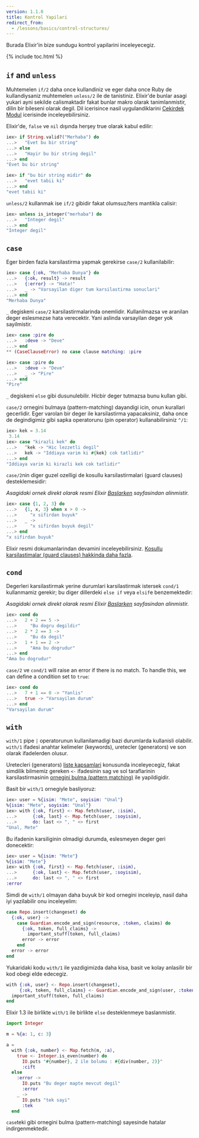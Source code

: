 ```yaml
---
version: 1.1.0
title: Kontrol Yapilari
redirect_from:
  - /lessons/basics/control-structures/
---
```


Burada Elixir'in bize sundugu kontrol yapilarini inceleyecegiz.

{% include toc.html %}

## `if` and `unless`

Muhtemelen `if/2` daha once kullandiniz ve eger daha once Ruby de kullandiysaniz muhtemelen `unless/2` ile de tanistiniz. Elixir'de bunlar asagi yukari ayni sekilde calismaktadir fakat bunlar makro olarak tanimlanmistir, dilin bir bileseni olarak degil. Dil icerisince nasil uygulandiklarini [Cekirdek Modul](https://hexdocs.pm/elixir/Kernel.html) icerisinde inceleyebilirsiniz.

Elixir'de, `false` ve `nil` dışında herşey true olarak kabul edilir:

```elixir
iex> if String.valid?("Merhaba") do
...>   "Evet bu bir string"
...> else
...>   "Hayir bu bir string degil"
...> end
"Evet bu bir string"

iex> if "bu bir string midir" do
...>   "evet tabii ki"
...> end
"evet tabii ki"
```

`unless/2` kullanmak ise `if/2` gibidir fakat olumsuz/ters mantikla calisir:

```elixir
iex> unless is_integer("merhaba") do
...>   "Integer degil"
...> end
"Integer degil"
```

## `case`

Eger birden fazla karsilastirma yapmak gerekirse `case/2` kullanilabilir:

```elixir
iex> case {:ok, "Merhaba Dunya"} do
...>   {:ok, result} -> result
...>   {:error} -> "Hata!"
...>   _ -> "Varsayilan diger tum karsilastirma sonuclari"
...> end
"Merhaba Dunya"
```

`_` degiskeni `case/2` karsilastirmalarinda onemlidir. Kullanilmazsa ve aranilan deger eslesmezse
hata verecektir. Yani aslinda varsayilan deger yok sayilmistir.

```elixir
iex> case :pire do
...>   :deve -> "Deve"
...> end
** (CaseClauseError) no case clause matching: :pire

iex> case :pire do
...>   :deve -> "Deve"
...>   _ -> "Pire"
...> end
"Pire"
```

`_` degiskeni `else` gibi dusunulebilir. Hicbir deger tutmazsa bunu kullan gibi.

`case/2` ornegini bulmaya (pattern-matching) dayandigi icin, onun kurallari gecerlidir. Eger varolan bir deger ile karsilastirma yapacaksiniz, daha once de degindigimiz gibi sapka operatorunu (pin operator) kullanabilirsiniz `^/1`:

```elixir
iex> kek = 3.14
 3.14
iex> case "kirazli kek" do
...>   ^kek -> "Hic lezzetli degil"
...>   kek -> "Iddiaya varim ki #{kek} cok tatlidir"
...> end
"Iddiaya varim ki kirazli kek cok tatlidir"
```

`case/2`nin diger guzel ozelligi de kosullu karsilastirmalari (guard clauses)
desteklemesidir:

_Asagidaki ornek direkt olarak resmi Elixir [Baslarken](http://elixir-lang.org/getting-started/case-cond-and-if.html#case) sayfasindan alinmistir._

```elixir
iex> case {1, 2, 3} do
...>   {1, x, 3} when x > 0 ->
...>     "x sifirdan buyuk"
...>   _ ->
...>     "x sifirdan buyuk degil"
...> end
"x sifirdan buyuk"
```

Elixir resmi dokumanlarindan devamini inceleyebilirsiniz. [Kosullu karsilastimalar (guard clauses) hakkinda daha fazla](http://elixir-lang.org/getting-started/case-cond-and-if.html#expressions-in-guard-clauses).

## `cond`

Degerleri karsilastirmak yerine durumlari karsilastirmak istersek `cond/1` kullanmamiz gerekir; bu diger dillerdeki `else if` veya `elsif`e benzemektedir:

_Asagidaki ornek direkt olarak resmi Elixir [Baslarken](http://elixir-lang.org/getting-started/case-cond-and-if.html#cond) sayfasindan alinmistir._

```elixir
iex> cond do
...>   2 + 2 == 5 ->
...>     "Bu dogru degildir"
...>   2 * 2 == 3 ->
...>     "Bu da degil"
...>   1 + 1 == 2 ->
...>     "Ama bu dogrudur"
...> end
"Ama bu dogrudur"
```

`case/2` ve `cond/1` will raise an error if there is no match.  To handle this, we can define a condition set to `true`:

```elixir
iex> cond do
...>   7 + 1 == 0 -> "Yanlis"
...>   true -> "Varsayilan durum"
...> end
"Varsayilan durum"
```

## `with`

`with/1` pipe `|` operatorunun kullanilamadigi bazi durumlarda kullanisli olabilir.
`with/1` ifadesi anahtar kelimeler (keywords), uretecler (generators) ve son olarak ifadelerden olusur.

Uretecleri (generators) [liste kapsamlari](../comprehensions/) konusunda inceleyecegiz, fakat simdilik
bilmemiz gereken `<-` ifadesinin sag ve sol taraflarinin karsilastirmasinin [ornegini bulma (pattern matching)](../pattern-matching/) ile yapildigidir.

Basit bir `with/1` ornegiyle basliyoruz:

```elixir
iex> user = %{isim: "Mete", soyisim: "Unal"}
%{isim: "Mete", soyisim: "Unal"}
iex> with {:ok, first} <- Map.fetch(user, :isim),
...>      {:ok, last} <- Map.fetch(user, :soyisim),
...>      do: last <> ", " <> first
"Unal, Mete"
```

Bu ifadenin karsiliginin olmadigi durumda, eslesmeyen deger geri donecektir:

```elixir
iex> user = %{isim: "Mete"}
%{isim: "Mete"}
iex> with {:ok, first} <- Map.fetch(user, :isim),
...>      {:ok, last} <- Map.fetch(user, :soyisim),
...>      do: last <> ", " <> first
:error
```

Simdi de `with/1` olmayan daha buyuk bir kod ornegini inceleyip, nasil daha iyi yazilabilir onu inceleyelim:

```elixir
case Repo.insert(changeset) do
  {:ok, user} ->
    case Guardian.encode_and_sign(resource, :token, claims) do
      {:ok, token, full_claims} ->
        important_stuff(token, full_claims)
      error -> error
    end
  error -> error
end
```

Yukaridaki kodu `with/1` ile yazdigimizda daha kisa, basit ve kolay anlasilir bir kod obegi elde edecegiz.

```elixir
with {:ok, user} <- Repo.insert(changeset),
     {:ok, token, full_claims} <- Guardian.encode_and_sign(user, :token) do
  important_stuff(token, full_claims)
end
```


Elixir 1.3 ile birlikte `with/1` ile birlikte `else` desteklenmeye baslanmistir.

```elixir
import Integer

m = %{a: 1, c: 3}

a =
  with {:ok, number} <- Map.fetch(m, :a),
    true <- Integer.is_even(number) do
      IO.puts "#{number}, 2 ile bolumu : #{div(number, 2)}"
      :cift
  else
    :error ->
      IO.puts "Bu deger mapte mevcut degil"
      :error
    _ ->
      IO.puts "tek sayi"
      :tek
  end
```

`case`teki gibi ornegini bulma (pattern-matching) sayesinde hatalar indirgenmektedir.
